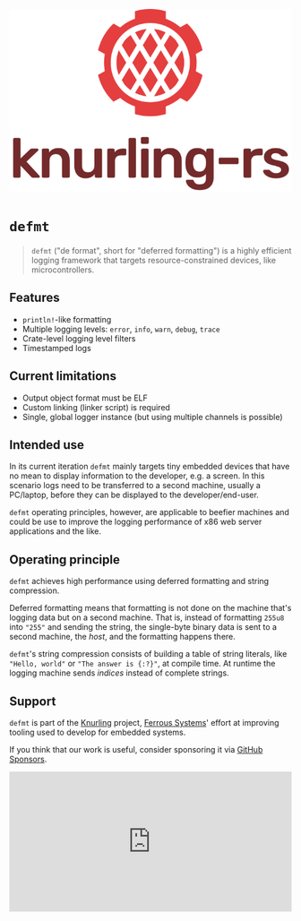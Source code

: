 <p align="center"><img src="assets/knurling_logo_light_text.svg"></p>

# `defmt`

> `defmt` ("de format", short for "deferred formatting") is a highly efficient logging framework that targets resource-constrained devices, like microcontrollers.

## Features

- `println!`-like formatting
- Multiple logging levels: `error`, `info`, `warn`, `debug`, `trace`
- Crate-level logging level filters
- Timestamped logs

## Current limitations

- Output object format must be ELF
- Custom linking (linker script) is required
- Single, global logger instance (but using multiple channels is possible)

## Intended use

In its current iteration `defmt` mainly targets tiny embedded devices that have no mean to display information to the developer, e.g. a screen.
In this scenario logs need to be transferred to a second machine, usually a PC/laptop, before they can be displayed to the developer/end-user.

`defmt` operating principles, however, are applicable to beefier machines and could be use to improve the logging performance of x86 web server applications and the like.

## Operating principle

`defmt` achieves high performance using deferred formatting and string compression.

Deferred formatting means that formatting is not done on the machine that's logging data but on a second machine.
That is, instead of formatting `255u8` into `"255"` and sending the string, the single-byte binary data is sent to a second machine, the *host*, and the formatting happens there.

`defmt`'s string compression consists of building a table of string literals, like `"Hello, world"` or `"The answer is {:?}"`, at compile time.
At runtime the logging machine sends *indices* instead of complete strings.

## Support

`defmt` is part of the [Knurling] project, [Ferrous Systems]' effort at
improving tooling used to develop for embedded systems.

If you think that our work is useful, consider sponsoring it via [GitHub
Sponsors].

<iframe src="https://github.com/sponsors/knurling-rs/card" height=250em width=100%; title="Sponsor knurling-rs" style="border: 0; display:block; margin:auto" id="iframe"></iframe>

[Knurling]: https://knurling.ferrous-systems.com/
[Ferrous Systems]: https://ferrous-systems.com/
[GitHub Sponsors]: https://github.com/sponsors/knurling-rs